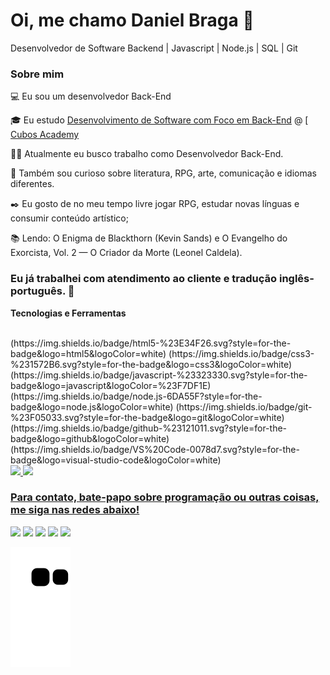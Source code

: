 # Oi, me chamo Daniel Braga 👋
Desenvolvedor de Software Backend | Javascript | Node.js | SQL | Git

### Sobre mim

💻 Eu sou um desenvolvedor  Back-End 

<!-- Isso é um comentário, não irá aparecer no seu perfil
(Abaixo você seleciona o curso que você está fazendo no momento) -->

🎓 Eu estudo [Desenvolvimento de Software com Foco em Back-End](https://cubos.academy/cursos/desenvolvimento-de-software-v2)  @ [ [Cubos Academy](https://cubos.academy/) 

👩‍💻 Atualmente eu busco trabalho como Desenvolvedor Back-End.

🔎 Também sou curioso sobre literatura, RPG, arte, comunicação e idiomas diferentes. 

✒️ Eu gosto de no meu tempo livre jogar RPG, estudar novas línguas e consumir conteúdo artístico;

📚 Lendo: O Enigma de Blackthorn (Kevin Sands) e O Evangelho do Exorcista, Vol. 2 — O Criador da Morte (Leonel Caldela).

### Eu já trabalhei com atendimento ao cliente e tradução inglês-português. 🔧

**Tecnologias e Ferramentas**
</div>
<div style="display: inline_block"><br>
(https://img.shields.io/badge/html5-%23E34F26.svg?style=for-the-badge&logo=html5&logoColor=white)
(https://img.shields.io/badge/css3-%231572B6.svg?style=for-the-badge&logo=css3&logoColor=white)
(https://img.shields.io/badge/javascript-%23323330.svg?style=for-the-badge&logo=javascript&logoColor=%23F7DF1E)
(https://img.shields.io/badge/node.js-6DA55F?style=for-the-badge&logo=node.js&logoColor=white)
(https://img.shields.io/badge/git-%23F05033.svg?style=for-the-badge&logo=git&logoColor=white)
(https://img.shields.io/badge/github-%23121011.svg?style=for-the-badge&logo=github&logoColor=white)
(https://img.shields.io/badge/VS%20Code-0078d7.svg?style=for-the-badge&logo=visual-studio-code&logoColor=white)
</div>

 <div>
   <a href="https://github.com/DanielBragaHK">
   <img height="180em" src="https://github-readme-stats.vercel.app/api?username=DanielBragaHK&show_icons=true&theme=tokyonight&include_all_commits=true&count_private=true"/>
   <img height="180em" src="https://github-readme-stats.vercel.app/api/top-langs/?username=DanielBragaHK&layout=compact&langs_count=6&theme=tokyonight"/>


 
 <br>
 
  ### Para contato, bate-papo sobre programação ou outras coisas, me siga nas redes abaixo!
 
<div> 
  <a href="https://www.youtube.com/@DanielBragaHK" target="_blank"><img src="https://img.shields.io/badge/YouTube-FF0000?style=for-the-badge&logo=youtube&logoColor=white" target="_blank"></a>
  <a href="https://instagram.com/DanielBragaHK" target="_blank"><img src="https://img.shields.io/badge/-Instagram-%23E4405F?style=for-the-badge&logo=instagram&logoColor=white" target="_blank"></a>
 <a href="https://discord.gg/CHhBgGu7" target="_blank"><img src="https://img.shields.io/badge/Discord-7289DA?style=for-the-badge&logo=discord&logoColor=white" target="_blank"></a> 
<a href = "mailto:danielbragalima.contato@gmail.com"><img src="https://img.shields.io/badge/-Gmail-%23333?style=for-the-badge&logo=gmail&logoColor=white" target="_blank"></a>
  <a href="https://www.linkedin.com/in/daniel-braga-lima/" target="_blank"><img src="https://img.shields.io/badge/-LinkedIn-%230077B5?style=for-the-badge&logo=linkedin&logoColor=white" target="_blank"></a> 
 
  ![Snake animation](https://github.com/DanielBragaHK/DanielBragaHK/blob/output/github-contribution-grid-snake.svg)

</div>
